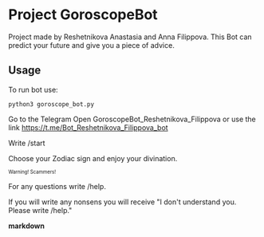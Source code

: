 # Project GoroscopeBot

Project made by Reshetnikova Anastasia and Anna Filippova.
This Bot can predict your future and give you a piece of advice.

## Usage

To run bot use:

```commandline
python3 goroscope_bot.py
```
Go to the Telegram
Open GoroscopeBot_Reshetnikova_Filippova or use the link https://t.me/Bot_Reshetnikova_Filippova_bot

Write /start

Choose your Zodiac sign and enjoy your divination.

<sup><sub>Warning! Scammers!</sub></sup>

For any questions write /help.

If you will write any nonsens you will receive "I don't understand you. Please write /help."

**markdown**
